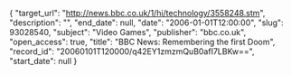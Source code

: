 {
  "target_url": "http://news.bbc.co.uk/1/hi/technology/3558248.stm", 
  "description": "", 
  "end_date": null, 
  "date": "2006-01-01T12:00:00", 
  "slug": 93028540, 
  "subject": "Video Games", 
  "publisher": "bbc.co.uk", 
  "open_access": true, 
  "title": "BBC News: Remembering the first Doom", 
  "record_id": "20060101T120000/q42EY1zmzmQuB0afI7LBKw==", 
  "start_date": null
}

